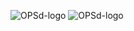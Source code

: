 ![OPSd-logo](https://opsd-io.github.io/profile/images/OPSd-logo-m-light-trn.svg#gh-light-mode-only)
![OPSd-logo](https://opsd-io.github.io/profile/images/OPSd-logo-m-grey-trn.svg#gh-dark-mode-only)
